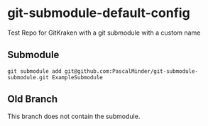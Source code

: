 # git-submodule-default-config
Test Repo for GitKraken with a git submodule with a custom name

## Submodule
```
git submodule add git@github.com:PascalMinder/git-submodule-submodule.git ExampleSubmodule
```

## Old Branch
This branch does not contain the submodule.
